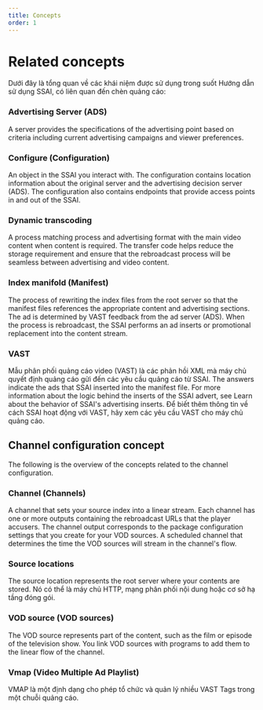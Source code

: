 ```yaml
---
title: Concepts
order: 1
---
```


# Related concepts

Dưới đây là tổng quan về các khái niệm được sử dụng trong suốt Hướng dẫn sử dụng SSAI, có liên quan đến chèn quảng cáo:

### Advertising Server (ADS)
A server provides the specifications of the advertising point based on criteria including current advertising campaigns and viewer preferences.

### Configure (Configuration)
An object in the SSAI you interact with. The configuration contains location information about the original server and the advertising decision server (ADS). The configuration also contains endpoints that provide access points in and out of the SSAI.

### Dynamic transcoding
A process matching process and advertising format with the main video content when content is required. The transfer code helps reduce the storage requirement and ensure that the rebroadcast process will be seamless between advertising and video content.

### Index manifold (Manifest)
The process of rewriting the index files from the root server so that the manifest files references the appropriate content and advertising sections. The ad is determined by VAST feedback from the ad server (ADS). When the process is rebroadcast, the SSAI performs an ad inserts or promotional replacement into the content stream.

### VAST
Mẫu phân phối quảng cáo video (VAST)  là các phản hồi XML mà máy chủ quyết định quảng cáo gửi đến các yêu cầu quảng cáo từ SSAI. The answers indicate the ads that SSAI inserted into the manifest file. For more information about the logic behind the inserts of the SSAI advert, see Learn about the behavior of SSAI's advertising inserts. Để biết thêm thông tin về cách SSAI hoạt động với VAST, hãy xem các yêu cầu VAST cho máy chủ quảng cáo.
## Channel configuration concept
The following is the overview of the concepts related to the channel configuration.

### Channel (Channels)
A channel that sets your source index into a linear stream. Each channel has one or more outputs containing the rebroadcast URLs that the player accusers. The channel output corresponds to the package configuration settings that you create for your VOD sources. A scheduled channel that determines the time the VOD sources will stream in the channel's flow.

### Source locations
The source location represents the root server where your contents are stored. Nó có thể là máy chủ HTTP, mạng phân phối nội dung hoặc cơ sở hạ tầng đóng gói.

### VOD source (VOD sources)
The VOD source represents part of the content, such as the film or episode of the television show. You link VOD sources with programs to add them to the linear flow of the channel.
### Vmap (Video Multiple Ad Playlist)
VMAP là một định dạng cho phép tổ chức và quản lý nhiều VAST Tags trong một chuỗi quảng cáo.